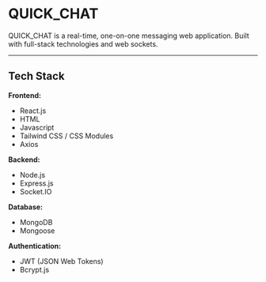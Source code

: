 #  QUICK_CHAT

QUICK_CHAT is a real-time, one-on-one messaging web application. Built with full-stack technologies and web sockets.

---

##  Tech Stack

**Frontend:**
- React.js
- HTML
- Javascript
- Tailwind CSS / CSS Modules
- Axios

**Backend:**
- Node.js
- Express.js
- Socket.IO

**Database:**
- MongoDB
- Mongoose

**Authentication:**
- JWT (JSON Web Tokens)
- Bcrypt.js
